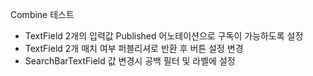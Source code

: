 
Combine 테스트

- TextField 2개의 입력값 Published 어노테이션으로 구독이 가능하도록 설정
- TextField 2개 매치 여부 퍼블리셔로 반환 후 버튼 설정 변경
- SearchBarTextField 값 변경시 공백 필터 및 라벨에 설정
